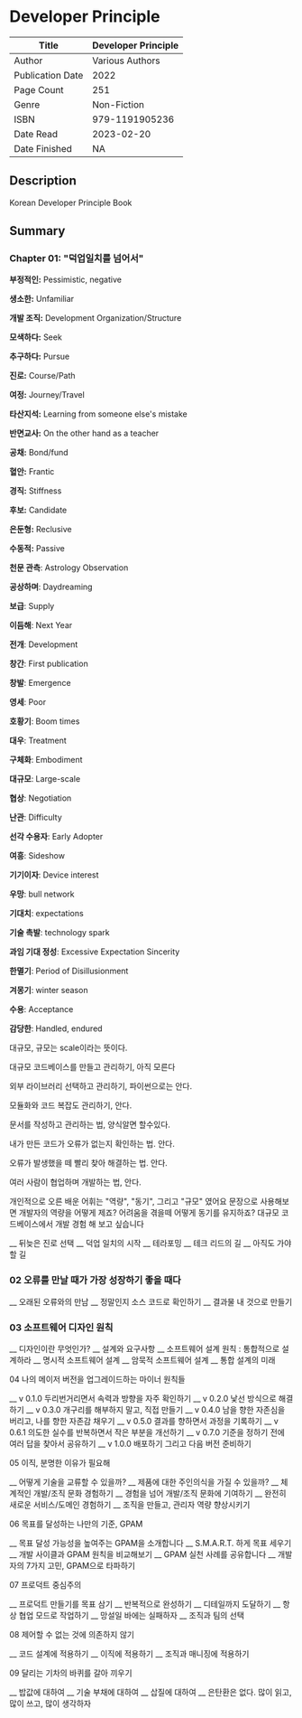 # Developer Principle

| Title            | Developer Principle |
|------------------|---------------------|
| Author           | Various Authors     |
| Publication Date | 2022                |
| Page Count       | 251                 |
| Genre            | Non-Fiction         |
| ISBN             | 979-1191905236      |
| Date Read        | 2023-02-20          |
| Date Finished    | NA                  |

## Description

Korean Developer Principle Book

## Summary

### Chapter 01: "덕업일치를 넘어서"

__부정적인:__ Pessimistic, negative

__생소한:__ Unfamiliar

__개발 조직:__ Development Organization/Structure

__모색하다:__ Seek

__추구하다:__ Pursue

__진로:__ Course/Path

__여정:__ Journey/Travel

__타산지석:__ Learning from someone else's mistake

__반면교사:__ On the other hand as a teacher

__공채:__ Bond/fund

__혈안:__ Frantic

__경직:__ Stiffness

__후보:__ Candidate

__은둔형:__ Reclusive

__수동적:__ Passive

__천문 관측__: Astrology Observation

__공상하며__: Daydreaming

__보급__: Supply

__이듬해__: Next Year

__전개__: Development

__창간__: First publication

__창발__: Emergence

__영세__: Poor

__호황기__: Boom times

__대우__: Treatment

__구체화__: Embodiment

__대규모__: Large-scale

__협상__: Negotiation

__난관__: Difficulty

__선각 수용자__: Early Adopter

__여흥__: Sideshow

__기기이자__: Device interest

__우망__: bull network

__기대치__: expectations

__기술 촉발__: technology spark

__과임 기대 정성__: Excessive Expectation Sincerity

__한멸기__: Period of Disillusionment

__겨몽기__: winter season

__수용__: Acceptance

__감당한__: Handled, endured

대규모, 규모는 scale이라는 뜻이다. 

대규모 코드베이스를 만들고 관리하기, 아직 모른다

외부 라이브러리 선택하고 관리하기, 파이썬으로는 안다.

모듈화와 코드 복잡도 관리하기, 안다.

문서를 작성하고 관리하는 법, 양식알면 할수있다.

내가 만든 코드가 오류가 없는지 확인하는 법. 안다.

오류가 발생했을 떼 빨리 찾아 해결하는 법. 안다. 

여러 사람이 협업하며 개발하는 법, 안다.

개인적으로 오른 배운 어휘는 "역량", "동기", 그리고 "규모" 였어요
문장으로 사용해보면
개발자의 역량을 어떻게 제죠?
어려움을 겪을떼 어떻게 동기를 유지하죠?
대규모 코드베이스에서 개발 경험 해 보고 싶습니다

__ 뒤늦은 진로 선택
__ 덕업 일치의 시작
__ 테라포밍
__ 테크 리드의 길
__ 아직도 가야 할 길

### 02 오류를 만날 때가 가장 성장하기 좋을 때다

__ 오래된 오류와의 만남
__ 정말인지 소스 코드로 확인하기
__ 결과물 내 것으로 만들기

### 03 소프트웨어 디자인 원칙

__ 디자인이란 무엇인가?
__ 설계와 요구사항
__ 소프트웨어 설계 원칙 : 통합적으로 설계하라
__ 명시적 소프트웨어 설계
__ 암묵적 소프트웨어 설계
__ 통합 설계의 미래

04 나의 메이저 버전을 업그레이드하는 마이너 원칙들

__ v 0.1.0 두리번거리면서 속력과 방향을 자주 확인하기
__ v 0.2.0 낯선 방식으로 해결하기
__ v 0.3.0 개구리를 해부하지 말고, 직접 만들기
__ v 0.4.0 남을 향한 자존심을 버리고, 나를 향한 자존감 채우기
__ v 0.5.0 결과를 향하면서 과정을 기록하기
__ v 0.6.1 의도한 실수를 반복하면서 작은 부분을 개선하기
__ v 0.7.0 기준을 정하기 전에 여러 답을 찾아서 공유하기
__ v 1.0.0 배포하기 그리고 다음 버전 준비하기

05 이직, 분명한 이유가 필요해

__ 어떻게 기술을 교류할 수 있을까?
__ 제품에 대한 주인의식을 가질 수 있을까?
__ 체계적인 개발/조직 문화 경험하기
__ 경험을 넘어 개발/조직 문화에 기여하기
__ 완전히 새로운 서비스/도메인 경험하기
__ 조직을 만들고, 관리자 역량 향상시키기

06 목표를 달성하는 나만의 기준, GPAM

__ 목표 달성 가능성을 높여주는 GPAM을 소개합니다
__ S.M.A.R.T. 하게 목표 세우기
__ 개발 사이클과 GPAM 원칙을 비교해보기
__ GPAM 실천 사례를 공유합니다
__ 개발자의 7가지 고민, GPAM으로 타파하기

07 프로덕트 중심주의

__ 프로덕트 만들기를 목표 삼기
__ 반복적으로 완성하기
__ 디테일까지 도달하기
__ 항상 협업 모드로 작업하기
__ 망설일 바에는 실패하자
__ 조직과 팀의 선택

08 제어할 수 없는 것에 의존하지 않기

__ 코드 설계에 적용하기
__ 이직에 적용하기
__ 조직과 매니징에 적용하기

09 달리는 기차의 바퀴를 갈아 끼우기

__ 밥값에 대하여
__ 기술 부채에 대하여
__ 삽질에 대하여
__ 은탄환은 없다. 많이 읽고, 많이 쓰고, 많이 생각하자